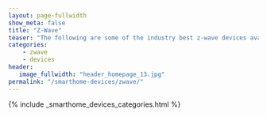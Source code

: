 ```yaml
---
layout: page-fullwidth
show_meta: false
title: "Z-Wave"
teaser: "The following are some of the industry best z-wave devices available, and many of them will work with Alexa and Google Home!"
categories:
    - zwave
    - devices
header:
   image_fullwidth: "header_homepage_13.jpg"
permalink: "/smarthome-devices/zwave/"
---
```


{% include _smarthome_devices_categories.html %}